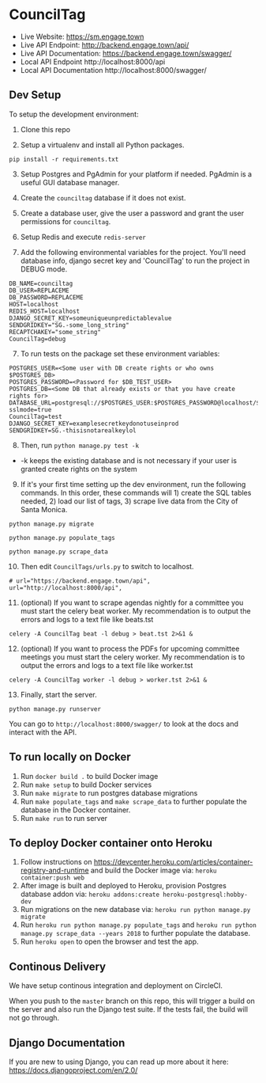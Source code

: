 # CouncilTag

- Live Website: https://sm.engage.town
- Live API Endpoint: http://backend.engage.town/api/
- Live API Documentation: https://backend.engage.town/swagger/
- Local API Endpoint http://localhost:8000/api
- Local API Documentation http://localhost:8000/swagger/

## Dev Setup

To setup the development environment:

1. Clone this repo

2. Setup a virtualenv and install all Python packages.

`pip install -r requirements.txt`

3. Setup Postgres and PgAdmin for your platform if needed. PgAdmin is a useful GUI database manager.

4. Create the `counciltag` database if it does not exist.

5. Create a database user, give the user a password and grant the user permissions for `counciltag`.

6. Setup Redis and execute `redis-server`

7. Add the following environmental variables for the project. You'll need database info, django secret key and 'CouncilTag' to run the project in DEBUG mode.

```
DB_NAME=counciltag
DB_USER=REPLACEME
DB_PASSWORD=REPLACEME
HOST=localhost
REDIS_HOST=localhost
DJANGO_SECRET_KEY=someuniqueunpredictablevalue
SENDGRIDKEY="SG.-some_long_string"
RECAPTCHAKEY="some_string"
CouncilTag=debug
```

7. To run tests on the package set these environment variables:

```
POSTGRES_USER=<Some user with DB create rights or who owns $POSTGRES_DB>
POSTGRES_PASSWORD=<Password for $DB_TEST_USER>
POSTGRES_DB=<Some DB that already exists or that you have create rights for>
DATABASE_URL=postgresql://$POSTGRES_USER:$POSTGRES_PASSWORD@localhost/$POSTGRES_DB?sslmode=true
CouncilTag=test
DJANGO_SECRET_KEY=examplesecretkeydonotuseinprod
SENDGRIDKEY=SG.-thisisnotarealkeylol
```

8. Then, run `python manage.py test -k`

- -k keeps the existing database and is not necessary if your user is granted create rights on the system

9. If it's your first time setting up the dev environment, run the following commands. In this order, these commands will 1) create the SQL tables needed, 2) load our list of tags, 3) scrape live data from the City of Santa Monica.

`python manage.py migrate`

`python manage.py populate_tags`

`python manage.py scrape_data`

10. Then edit `CouncilTags/urls.py` to switch to localhost.

```
# url="https://backend.engage.town/api",
url="http://localhost:8000/api",
```

11. (optional) If you want to scrape agendas nightly for a committee you must start the celery beat worker. My recommendation is to output the errors and logs to a text file like beats.tst

`celery -A CouncilTag beat -l debug > beat.tst 2>&1 &`

12. (optional) If you want to process the PDFs for upcoming committee meetings you must start the celery worker. My recommendation is to output the errors and logs to a text file like worker.tst

`celery -A CouncilTag worker -l debug > worker.tst 2>&1 &`

13. Finally, start the server.

`python manage.py runserver`

You can go to `http://localhost:8000/swagger/` to look at the docs and interact with the API.

## To run locally on Docker

1. Run `docker build .` to build Docker image
2. Run `make setup` to build Docker services
3. Run `make migrate` to run postgres database migrations
4. Run `make populate_tags` and `make scrape_data` to further populate the database in the Docker container.
5. Run `make run` to run server

## To deploy Docker container onto Heroku

1. Follow instructions on https://devcenter.heroku.com/articles/container-registry-and-runtime and build the Docker image via: `heroku container:push web`
2. After image is built and deployed to Heroku, provision Postgres database addon via: `heroku addons:create heroku-postgresql:hobby-dev`
3. Run migrations on the new database via: `heroku run python manage.py migrate`
4. Run `heroku run python manage.py populate_tags` and `heroku run python manage.py scrape_data --years 2018` to further populate the database.
5. Run `heroku open` to open the browser and test the app.

## Continous Delivery

We have setup continous integration and deployment on CircleCI.

When you push to the `master` branch on this repo, this will trigger a build on the server and also run the Django test suite. If the tests fail, the build will not go through.

## Django Documentation

If you are new to using Django, you can read up more about it here:
https://docs.djangoproject.com/en/2.0/
